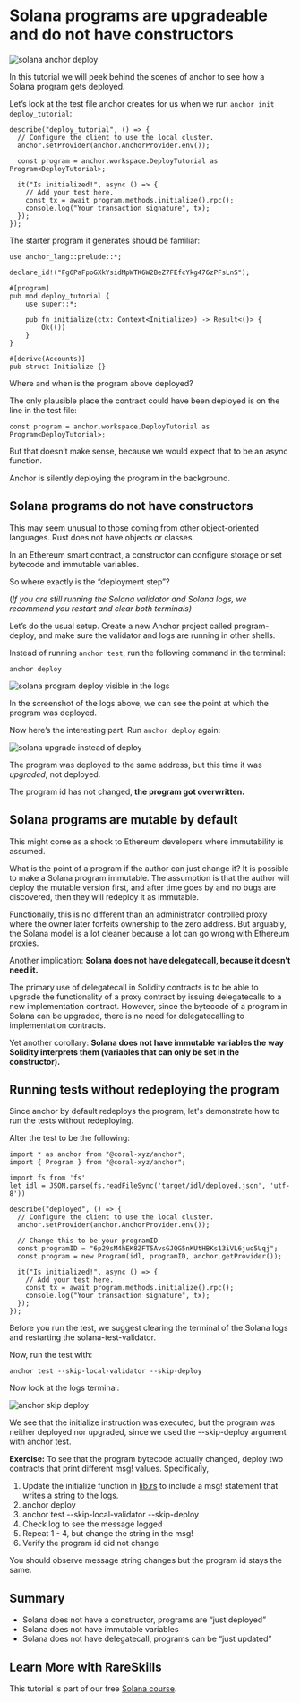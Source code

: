 # Solana programs are upgradeable and do not have constructors

![solana anchor deploy](https://static.wixstatic.com/media/935a00_6f744496166444cbbd0621def8ead449~mv2.jpg/v1/fill/w_740,h_416,al_c,q_80,usm_0.66_1.00_0.01,enc_auto/935a00_6f744496166444cbbd0621def8ead449~mv2.jpg)

In this tutorial we will peek behind the scenes of anchor to see how a Solana program gets deployed.

Let’s look at the test file anchor creates for us when we run `anchor init` `deploy_tutorial`:

```
describe("deploy_tutorial", () => {
  // Configure the client to use the local cluster.
  anchor.setProvider(anchor.AnchorProvider.env());

  const program = anchor.workspace.DeployTutorial as Program<DeployTutorial>;

  it("Is initialized!", async () => {
    // Add your test here.
    const tx = await program.methods.initialize().rpc();
    console.log("Your transaction signature", tx);
  });
});
```

The starter program it generates should be familiar:

```
use anchor_lang::prelude::*;

declare_id!("Fg6PaFpoGXkYsidMpWTK6W2BeZ7FEfcYkg476zPFsLnS");

#[program]
pub mod deploy_tutorial {
    use super::*;

    pub fn initialize(ctx: Context<Initialize>) -> Result<()> {
        Ok(())
    }
}

#[derive(Accounts)]
pub struct Initialize {}
```

Where and when is the program above deployed?

The only plausible place the contract could have been deployed is on the line in the test file:

```
const program = anchor.workspace.DeployTutorial as Program<DeployTutorial>;
```

But that doesn’t make sense, because we would expect that to be an async function.

Anchor is silently deploying the program in the background.

## **Solana programs do not have constructors**

This may seem unusual to those coming from other object-oriented languages. Rust does not have objects or classes.

In an Ethereum smart contract, a constructor can configure storage or set bytecode and immutable variables.

So where exactly is the “deployment step”?

(*If you are still running the Solana validator and Solana logs, we recommend you restart and clear both terminals)*

Let’s do the usual setup. Create a new Anchor project called program-deploy, and make sure the validator and logs are running in other shells.

Instead of running `anchor test`, run the following command in the terminal:

```
anchor deploy
```

![solana program deploy visible in the logs](https://static.wixstatic.com/media/935a00_fb4d75f1016144a3bc2e2706c27736f0~mv2.png/v1/fill/w_740,h_212,al_c,q_85,usm_0.66_1.00_0.01,enc_auto/935a00_fb4d75f1016144a3bc2e2706c27736f0~mv2.png)

In the screenshot of the logs above, we can see the point at which the program was deployed.

Now here’s the interesting part. Run `anchor deploy` again:

![solana upgrade instead of deploy](https://static.wixstatic.com/media/935a00_95bc7ab0a8de400aac1f11e47471b748~mv2.png/v1/fill/w_740,h_148,al_c,q_85,usm_0.66_1.00_0.01,enc_auto/935a00_95bc7ab0a8de400aac1f11e47471b748~mv2.png)

The program was deployed to the same address, but this time it was *upgraded*, not deployed.

The program id has not changed, **the program got overwritten.**

## **Solana programs are mutable by default**

This might come as a shock to Ethereum developers where immutability is assumed. 

What is the point of a program if the author can just change it? It is possible to make a Solana program immutable. The assumption is that the author will deploy the mutable version first, and after time goes by and no bugs are discovered, then they will redeploy it as immutable.

Functionally, this is no different than an administrator controlled proxy where the owner later forfeits ownership to the zero address. But arguably, the Solana model is a lot cleaner because a lot can go wrong with Ethereum proxies.

Another implication: **Solana does not have delegatecall, because it doesn’t need it.** 

The primary use of delegatecall in Solidity contracts is to be able to upgrade the functionality of a proxy contract by issuing delegatecalls to a new implementation contract. However, since the bytecode of a program in Solana can be upgraded, there is no need for delegatecalling to implementation contracts.

Yet another corollary: **Solana does not have immutable variables the way Solidity interprets them (variables that can only be set in the constructor).**

## Running tests without redeploying the program

Since anchor by default redeploys the program, let's demonstrate how to run the tests without redeploying.

Alter the test to be the following:

```
import * as anchor from "@coral-xyz/anchor";
import { Program } from "@coral-xyz/anchor";

import fs from 'fs'
let idl = JSON.parse(fs.readFileSync('target/idl/deployed.json', 'utf-8'))

describe("deployed", () => {
  // Configure the client to use the local cluster.
  anchor.setProvider(anchor.AnchorProvider.env());

  // Change this to be your programID
  const programID = "6p29sM4hEK8ZFT5AvsGJQG5nKUtHBKs13iVL6juo5Uqj";
  const program = new Program(idl, programID, anchor.getProvider());

  it("Is initialized!", async () => {
    // Add your test here.
    const tx = await program.methods.initialize().rpc();
    console.log("Your transaction signature", tx);
  });
});
```

Before you run the test, we suggest clearing the terminal of the Solana logs and restarting the solana-test-validator.

Now, run the test with:

```
anchor test --skip-local-validator --skip-deploy
```

Now look at the logs terminal:

![anchor skip deploy](https://static.wixstatic.com/media/935a00_177b1f145f08486d94416f73f502c14e~mv2.png/v1/fill/w_740,h_194,al_c,q_85,usm_0.66_1.00_0.01,enc_auto/935a00_177b1f145f08486d94416f73f502c14e~mv2.png)

We see that the initialize instruction was executed, but the program was neither deployed nor upgraded, since we used the --skip-deploy argument with anchor test.

**Exercise:** To see that the program bytecode actually changed, deploy two contracts that print different msg! values. Specifically,

1. Update the initialize function in [lib.rs](http://lib.rs/) to include a msg! statement that writes a string to the logs.
2. anchor deploy
3. anchor test --skip-local-validator --skip-deploy
4. Check log to see the message logged
5. Repeat 1 - 4, but change the string in the msg!
6. Verify the program id did not change

You should observe message string changes but the program id stays the same.

## Summary

- Solana does not have a constructor, programs are “just deployed”
- Solana does not have immutable variables
- Solana does not have delegatecall, programs can be “just updated”

## Learn More with RareSkills

This tutorial is part of our free [Solana course](https://www.rareskills.io/solana-tutorial).